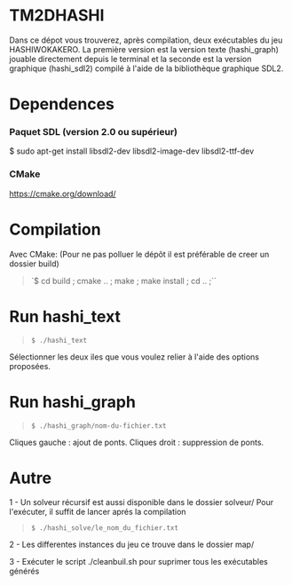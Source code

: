 # TM2DHASHI  

Dans ce dépot vous trouverez, après compilation, deux exécutables du jeu HASHIWOKAKERO.
La première version est la version texte (hashi_graph) jouable directement depuis
le terminal et la seconde est la version graphique (hashi_sdl2) compilé à l'aide de
la bibliothèque graphique SDL2.

# Dependences

### Paquet SDL (version 2.0 ou supérieur)

$ sudo apt-get install libsdl2-dev libsdl2-image-dev  libsdl2-ttf-dev

### CMake

https://cmake.org/download/

# Compilation

Avec CMake: (Pour ne pas polluer le dépôt il est préférable de creer un dossier build)

> `$ cd build ; cmake .. ; make ; make install ; cd .. ;``



# Run hashi_text

>`$ ./hashi_text`

Sélectionner les deux iles que vous voulez relier à l'aide des options proposées.


# Run hashi_graph

>`$ ./hashi_graph/nom-du-fichier.txt`

 Cliques gauche : ajout de ponts.
 Cliques droit : suppression de ponts.

 # Autre

 1 - Un solveur récursif est aussi disponible dans le dossier solveur/
 Pour l'exécuter, il suffit de lancer aprés la compilation

 >`$ ./hashi_solve/le_nom_du_fichier.txt`

 2 - Les differentes instances du jeu ce trouve dans le dossier map/

 3 - Exécuter le script ./cleanbuil.sh pour suprimer tous les exécutables générés
